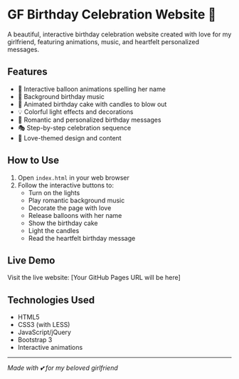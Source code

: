# GF Birthday Celebration Website 💝

A beautiful, interactive birthday celebration website created with love for my girlfriend, featuring animations, music, and heartfelt personalized messages.

## Features
- 🎈 Interactive balloon animations spelling her name
- 🎵 Background birthday music
- 🎂 Animated birthday cake with candles to blow out
- 💡 Colorful light effects and decorations
- 💌 Romantic and personalized birthday messages
- 🎭 Step-by-step celebration sequence
- 💖 Love-themed design and content

## How to Use
1. Open `index.html` in your web browser
2. Follow the interactive buttons to:
   - Turn on the lights
   - Play romantic background music
   - Decorate the page with love
   - Release balloons with her name
   - Show the birthday cake
   - Light the candles
   - Read the heartfelt birthday message

## Live Demo
Visit the live website: [Your GitHub Pages URL will be here]

## Technologies Used
- HTML5
- CSS3 (with LESS)
- JavaScript/jQuery
- Bootstrap 3
- Interactive animations

---
*Made with 💕 for my beloved girlfriend*
